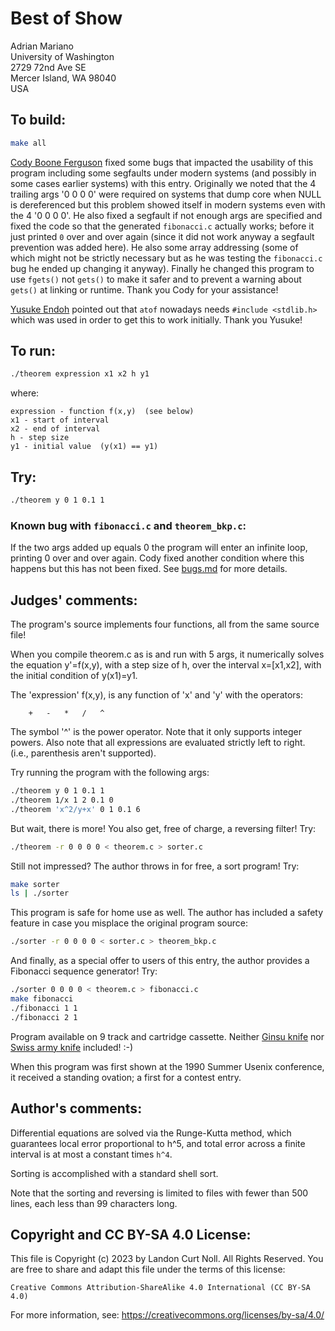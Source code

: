 # Best of Show

Adrian Mariano  
University of Washington  
2729 72nd Ave SE  
Mercer Island, WA 98040  
USA  


## To build:

```sh
make all
```

[Cody Boone Ferguson](/winners.html#Cody_Boone_Ferguson) fixed some bugs that
impacted the usability of this program including some segfaults under modern
systems (and possibly in some cases earlier systems) with this entry.
Originally we noted that the 4 trailing args '0 0 0 0' were required on systems
that dump core when NULL is dereferenced but this problem showed itself in
modern systems even with the 4 '0 0 0 0'. He also fixed a segfault if not enough
args are specified and fixed the code so that the generated `fibonacci.c`
actually works; before it just printed `0` over and over again (since it did not
work anyway a segfault prevention was added here). He also some array addressing
(some of which might not be strictly necessary but as he was testing the
`fibonacci.c` bug he ended up changing it anyway). Finally he changed this
program to use `fgets()` not `gets()` to make it safer and to prevent a warning
about `gets()` at linking or runtime. Thank you Cody for your assistance!

[Yusuke Endoh](/winners.html#Yusuke_Endoh) pointed out that `atof` nowadays
needs `#include <stdlib.h>` which was used in order to get this to work
initially. Thank you Yusuke!


## To run:

```sh
./theorem expression x1 x2 h y1
```

where:

	expression - function f(x,y)  (see below)
	x1 - start of interval
	x2 - end of interval
	h - step size
	y1 - initial value  (y(x1) == y1)


## Try:

```sh
./theorem y 0 1 0.1 1
```

### Known bug with `fibonacci.c` and `theorem_bkp.c`:

If the two args added up equals 0 the program will enter an infinite loop,
printing 0 over and over again. Cody fixed another condition where this happens
but this has not been fixed. See [bugs.md](/bugs.md) for more details.

## Judges' comments:

The program's source implements four functions, all from the
same source file!

When you compile theorem.c as is and run with 5 args, it numerically
solves the equation y'=f(x,y), with a step size of h, over the interval 
x=[x1,x2], with the initial condition of y(x1)=y1.

The 'expression' f(x,y), is any function of 'x' and 'y' with the
operators:

	    +	-	*	/	^

The symbol '^' is the power operator.  Note that it only supports
integer powers.  Also note that all expressions are evaluated strictly 
left to right.  (i.e., parenthesis aren't supported).

Try running the program with the following args:

```sh
./theorem y 0 1 0.1 1
./theorem 1/x 1 2 0.1 0
./theorem 'x^2/y+x' 0 1 0.1 6
```

But wait, there is more!  You also get, free of charge, a 
reversing filter!  Try:

```sh
./theorem -r 0 0 0 0 < theorem.c > sorter.c
```

Still not impressed?  The author throws in for free, a 
sort program! Try:

```sh
make sorter
ls | ./sorter
```

This program is safe for home use as well.  The author has
included a safety feature in case you misplace the original
program source:

```sh
./sorter -r 0 0 0 0 < sorter.c > theorem_bkp.c
```

And finally, as a special offer to users of this entry,
the author provides a Fibonacci sequence generator!  Try:

```sh
./sorter 0 0 0 0 < theorem.c > fibonacci.c
make fibonacci
./fibonacci 1 1
./fibonacci 2 1
```

Program available on 9 track and cartridge cassette.  Neither [Ginsu
knife](https://ginsu.com) nor [Swiss army
knife](https://en.wikipedia.org/wiki/Swiss_Army_knife) included! :-)

When this program was first shown at the 1990 Summer Usenix conference, it
received a standing ovation; a first for a contest entry.

## Author's comments:

Differential equations are solved via the Runge-Kutta method, which guarantees
local error proportional to h^5, and total error across a finite interval is at
most a constant times `h^4`.

Sorting is accomplished with a standard shell sort.

Note that the sorting and reversing is limited to files with fewer than 500
lines, each less than 99 characters long.

## Copyright and CC BY-SA 4.0 License:

This file is Copyright (c) 2023 by Landon Curt Noll.  All Rights Reserved.
You are free to share and adapt this file under the terms of this license:

    Creative Commons Attribution-ShareAlike 4.0 International (CC BY-SA 4.0)

For more information, see: https://creativecommons.org/licenses/by-sa/4.0/
